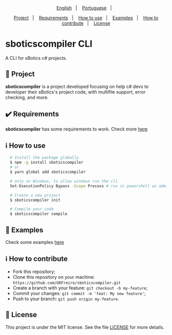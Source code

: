 <p align="center">
 <a href="#">English</a>&nbsp;&nbsp;&nbsp;|&nbsp;&nbsp;&nbsp;
  <a href="/docs/pt_br/readme.md">Portuguese</a>&nbsp;&nbsp;&nbsp;|&nbsp;&nbsp;&nbsp;
</p>

<p align="center">
 <a href="#project">Project</a>&nbsp;&nbsp;&nbsp;|&nbsp;&nbsp;&nbsp;
  <a href="#heavy_check_mark-requirements">Requirements</a>&nbsp;&nbsp;&nbsp;|&nbsp;&nbsp;&nbsp;
  <a href="#information_source-how-to-use">How to use</a>&nbsp;&nbsp;&nbsp;|&nbsp;&nbsp;&nbsp;
  <a href="#eyes-examples">Examples</a>&nbsp;&nbsp;&nbsp;|&nbsp;&nbsp;&nbsp;
  <a href="#information_source-how-to-contribute">How to contribute</a>&nbsp;&nbsp;&nbsp;|&nbsp;&nbsp;&nbsp;
  <a href="#memo-license">License</a>
</p>

# sboticscompiler CLI

A CLI for sBotics c# projects.

## 🚀 Project
**sboticscompiler** is a project developed focusing on help c# devs to developer their sBotics's project code, with multifile support, error checking, and more.

## :heavy_check_mark: Requirements
**sboticscompiler** has some requirements to work.
Check more [here](docs/requirements.md)

## :information_source: How to use
```bash
  # Install the package globally
  $ npm -g install sboticscompiler
  # or
  $ yarn global add sboticscompiler

  # only on Windows, to allow windows run the cli
  Set-ExecutionPolicy Bypass -Scope Process # run in powershell as administrator

  # Create a new project
  $ sboticscompiler init

  # Compile your code
  $ sboticscompiler compile
```

## :eyes: Examples
Check some examples [here](docs/examples.md)

## :information_source: How to contribute
- Fork this repository;
- Clone this repository on your machine: `` https://github.com/GRFreire/sboticscompiler.git ``
- Create a branch with your feature: `` git checkout -b my-feature ``;
- Commit your changes: `` git commit -m 'feat: My new feature' ``;
- Push to your branch: `` git push origin my-feature ``.

## :memo: License
This project is under the MIT license. See the file [LICENSE](LICENSE) for more details.